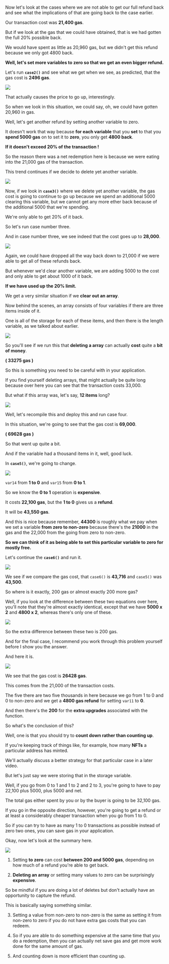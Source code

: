Now let's look at the cases where we are not able to get our full refund back and see what the implications of that are going back to the case earlier.

Our transaction cost was **21,400 gas**.

But if we look at the gas that we could have obtained, that is we had gotten the full 20% possible back.

We would have spent as little as 20,960 gas, but we didn't get this refund because we only got 4800 back.

**Well, let's set more variables to zero so that we get an even bigger refund.**

Let's run **`case2()`** and see what we get when we see, as predicted, that the gas cost is **2496 gas**.

![](2023-08-18-09-52-27.png)


That actually causes the price to go up, interestingly.

So when we look in this situation, we could say, oh, we could have gotten 20,960 in gas.

Well, let's get another refund by setting another variable to zero.

It doesn't work that way because **for each variable** that you **set** to that you **spend 5000 gas** on to set it to **zero**, you only get **4800 back**.

**If it doesn't exceed 20% of the transaction !**

So the reason there was a net redemption here is because we were eating into the 21,000 gas of the transaction.

This trend continues if we decide to delete yet another variable.

![](2023-08-18-09-55-28.png)

Now, if we look in **`case3()`** where we delete yet another variable, the gas cost is going to continue to go up because we spend an additional 5000 clearing this variable, but we cannot get any more ether back because of the additional 5000 that we're spending.

We're only able to get 20% of it back.

So let's run case number three.

And in case number three, we see indeed that the cost goes up to **28,000**.

![](2023-08-18-09-57-19.png)

Again, we could have dropped all the way back down to 21,000 if we were able to get all of these refunds back.

But whenever we'd clear another variable, we are adding 5000 to the cost and only able to get about 1000 of it back.

**If we have used up the 20% limit.**

We get a very similar situation if we **clear out an array**.

Now behind the scenes, an array consists of four variables if there are three items inside of it.

One is all of the storage for each of these items, and then there is the length variable, as we talked about earlier.

![](2023-08-18-10-00-02.png)

So you'll see if we run this that **deleting a array** can actually **cost** quite a **bit of money**.

**( 33275 gas )**

So this is something you need to be careful with in your application.

If you find yourself deleting arrays, that might actually be quite long because over here you can see that the transaction costs 33,000.

But what if this array was, let's say, **12 items** long?

![](2023-08-18-10-02-33.png)

Well, let's recompile this and deploy this and run case four.

In this situation, we're going to see that the gas cost is **69,000**.

**( 69628 gas )**

So that went up quite a bit.

And if the variable had a thousand items in it, well, good luck.

In **`case5()`**, we're going to change.

![](2023-08-18-10-04-38.png)

`var14` from **1 to 0** and `var15` from **0 to 1**.

So we know the **0 to 1** operation is **expensive**.

It costs **22,100 gas**, but the **1 to 0** gives us a **refund**.

It will be **43,550 gas**.

And this is nice because remember, **44300** is roughly what we pay when we set a variable **from zero to non-zero** because there's the **21000** in the gas and the 22,000 from the going from zero to non-zero.

**So we can think of it as being able to set this particular variable to zero for mostly free.**

Let's continue the **`case6()`** and run it.

![](2023-08-18-10-10-06.png)

We see if we compare the gas cost, that `case6()` is **43,716** and `case5()` was **43,500**.

So where is it exactly, 200 gas or almost exactly 200 more gas?

Well, if you look at the difference between these two equations over here, you'll note that they're almost exactly identical, except that we have **5000 x 2** and **4800 x 2**, whereas there's only one of these.

![](2023-08-18-10-12-32.png)

So the extra difference between these two is 200 gas.

And for the final case, I recommend you work through this problem yourself before I show you the answer.

And here it is.

![](2023-08-18-10-23-47.png)

We see that the gas cost is **26428 gas**.

This comes from the 21,000 of the transaction costs.

The five there are two five thousands in here because we go from 1 to 0 and 0 to non-zero and we get a **4800 gas refund** for setting `var11` to **0**.

And then there's the **200** for the **extra upgrades** associated with the function.

So what's the conclusion of this?

Well, one is that you should try to **count down rather than counting up**.

If you're keeping track of things like, for example, how many **NFTs** a particular address has minted.

We'll actually discuss a better strategy for that particular case in a later video.

But let's just say we were storing that in the storage variable.

Well, if you go from 0 to 1 and 1 to 2 and 2 to 3, you're going to have to pay 22,100 plus 5000, plus 5000 and net.

The total gas either spent by you or by the buyer is going to be 32,100 gas.

If you go in the opposite direction, however, you're going to get a refund or at least a considerably cheaper transaction when you go from 1 to 0.

So if you can try to have as many 1 to 0 transactions as possible instead of zero two ones, you can save gas in your application.

Okay, now let's look at the summary here.

![](2023-08-18-10-38-22.png)

1. Setting **to zero** can cost **between 200 and 5000 gas**, depending on how much of a refund you're able to get back.

2. **Deleting an array** or setting many values to zero can be surprisingly **expensive**.

So be mindful if you are doing a lot of deletes but don't actually have an opportunity to capture the refund.

This is basically saying something similar.

3. Setting a value from non-zero to non-zero is the same as setting it from non-zero to zero if you do not have extra gas costs that you can redeem.

4. So if you are able to do something expensive at the same time that you do a redemption, then you can actually net save gas and get more work done for the same amount of gas.

5. And counting down is more efficient than counting up.